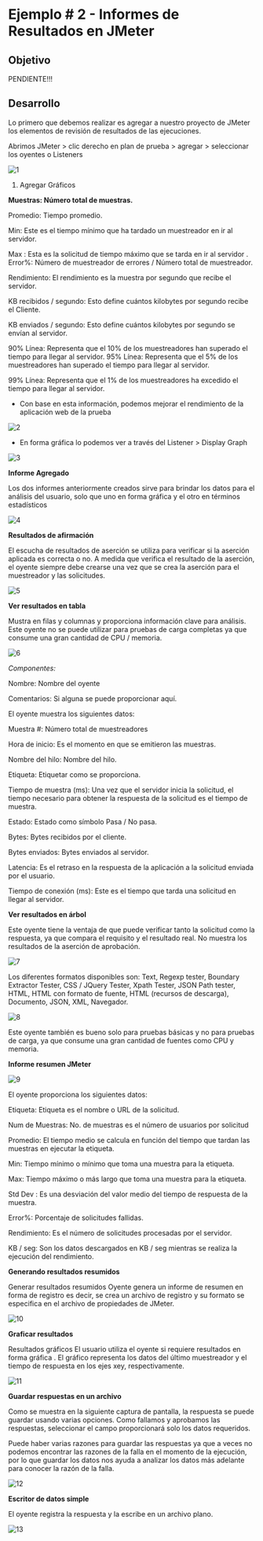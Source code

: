 # Ejemplo # 2 - Informes de Resultados en JMeter

## Objetivo

PENDIENTE!!!

## Desarrollo

Lo primero que debemos realizar es agregar a nuestro proyecto de JMeter los elementos de revisión de resultados de las ejecuciones.

Abrimos JMeter > clic derecho en plan de prueba > agregar > seleccionar los oyentes o Listeners

![1](https://user-images.githubusercontent.com/22419786/156910923-b99a7b77-f1e9-4abc-bc13-d6939ba64d88.png)

1. Agregar Gráficos

**Muestras: Número total de muestras.**

  Promedio: Tiempo promedio.
  
  Min: Este es el tiempo mínimo que ha tardado un muestreador en ir al servidor.
  
  Max : Esta es la solicitud de tiempo máximo que se tarda en ir al servidor
  .
  Error%: Número de muestreador de errores / Número total de muestreador.
  
  Rendimiento: El rendimiento es la muestra por segundo que recibe el servidor.
  
  KB recibidos / segundo: Esto define cuántos kilobytes por segundo recibe el Cliente.
  
  KB enviados / segundo: Esto define cuántos kilobytes por segundo se envían al servidor.
  
90% Línea: Representa que el 10% de los muestreadores han superado el tiempo para llegar al servidor.
95% Línea: Representa que el 5% de los muestreadores han superado el tiempo para llegar al servidor.

99% Línea: Representa que el 1% de los muestreadores ha excedido el tiempo para llegar al servidor.

* Con base en esta información, podemos mejorar el rendimiento de la aplicación web de la prueba

![2](https://user-images.githubusercontent.com/22419786/156910942-43bbf320-0698-4155-8e35-e4fa827e2bfc.png)

* En forma gráfica lo podemos ver a través del Listener > Display Graph

![3](https://user-images.githubusercontent.com/22419786/156910950-463ce43b-9b71-4fe5-9409-24173588c400.png)

**Informe Agregado**

Los dos informes anteriormente creados sirve para brindar los datos para el análisis del usuario, solo que uno en forma gráfica y el otro en términos estadísticos

![4](https://user-images.githubusercontent.com/22419786/156910952-f5fc7ceb-7228-424a-b9d6-63db7f7c02b3.png)

**Resultados de afirmación**

El escucha de resultados de aserción se utiliza para verificar si la aserción aplicada es correcta o no. A medida que verifica el resultado de la aserción, el oyente siempre debe crearse una vez que se crea la aserción para el muestreador y las solicitudes.

![5](https://user-images.githubusercontent.com/22419786/156910957-7682c49d-2e4e-4088-a7ff-4644992e9f6d.png)

**Ver resultados en tabla**

Mustra en filas y columnas y proporciona información clave para análisis. Este oyente no se puede utilizar para pruebas de carga completas ya que consume una gran cantidad de CPU / memoria.

![6](https://user-images.githubusercontent.com/22419786/156910961-95f23ae4-b5b0-46a9-99b3-15835f4cc2c4.png)

*Componentes:*

Nombre: Nombre del oyente

Comentarios: Si alguna se puede proporcionar aquí.

El oyente muestra los siguientes datos:

Muestra #: Número total de muestreadores

Hora de inicio: Es el momento en que se emitieron las muestras.

Nombre del hilo: Nombre del hilo.

Etiqueta: Etiquetar como se proporciona.

Tiempo de muestra (ms): Una vez que el servidor inicia la solicitud, el tiempo necesario para obtener la respuesta de la solicitud es el tiempo de muestra.

Estado: Estado como símbolo Pasa / No pasa.

Bytes: Bytes recibidos por el cliente.

Bytes enviados: Bytes enviados al servidor.

Latencia: Es el retraso en la respuesta de la aplicación a la solicitud enviada por el usuario.

Tiempo de conexión (ms): Este es el tiempo que tarda una solicitud en llegar al servidor.

**Ver resultados en árbol**

Este oyente tiene la ventaja de que puede verificar tanto la solicitud como la respuesta, ya que compara el requisito y el resultado real. No muestra los resultados de la aserción de aprobación.

![7](https://user-images.githubusercontent.com/22419786/156910967-a8bec595-9825-4af1-8425-b826334470a5.png)

Los diferentes formatos disponibles son: Text, Regexp tester, Boundary Extractor Tester, CSS / JQuery Tester, Xpath Tester, JSON Path tester, HTML, HTML con formato de fuente, HTML (recursos de descarga), Documento, JSON, XML, Navegador.

![8](https://user-images.githubusercontent.com/22419786/156910985-be608de8-4ac8-482a-974b-bcf460a4313b.png)

Este oyente también es bueno solo para pruebas básicas y no para pruebas de carga, ya que consume una gran cantidad de fuentes como CPU y memoria.

**Informe resumen JMeter**

![9](https://user-images.githubusercontent.com/22419786/156910988-38814a4f-4480-45c2-bc4d-8964de15835b.png)

El oyente proporciona los siguientes datos:

Etiqueta: Etiqueta es el nombre o URL de la solicitud.

Num de Muestras: No. de muestras es el número de usuarios por solicitud

Promedio: El tiempo medio se calcula en función del tiempo que tardan las muestras en ejecutar la etiqueta.

Min: Tiempo mínimo o mínimo que toma una muestra para la etiqueta.

Max: Tiempo máximo o más largo que toma una muestra para la etiqueta.

Std Dev : Es una desviación del valor medio del tiempo de respuesta de la muestra.

Error%: Porcentaje de solicitudes fallidas.

Rendimiento: Es el número de solicitudes procesadas por el servidor.

KB / seg: Son los datos descargados en KB / seg mientras se realiza la ejecución del rendimiento.

**Generando resultados resumidos**

Generar resultados resumidos Oyente genera un informe de resumen en forma de registro es decir, se crea un archivo de registro y su formato se especifica en el archivo de propiedades de JMeter.

![10](https://user-images.githubusercontent.com/22419786/156910997-757c1918-8901-4f66-9ddc-259926684331.png)

**Graficar resultados**

Resultados gráficos El usuario utiliza el oyente si requiere resultados en forma gráfica . El gráfico representa los datos del último muestreador y el tiempo de respuesta en los ejes xey, respectivamente.

![11](https://user-images.githubusercontent.com/22419786/156911003-adee5986-b5f3-4e56-bcb5-3d5e9c35c2ba.png)

**Guardar respuestas en un archivo**

Como se muestra en la siguiente captura de pantalla, la respuesta se puede guardar usando varias opciones. Como fallamos y aprobamos las respuestas, seleccionar el campo proporcionará solo los datos requeridos.

Puede haber varias razones para guardar las respuestas ya que a veces no podemos encontrar las razones de la falla en el momento de la ejecución, por lo que guardar los datos nos ayuda a analizar los datos más adelante para conocer la razón de la falla.

![12](https://user-images.githubusercontent.com/22419786/156911010-49b2d518-f858-45f8-aa5c-7be861a6014c.png)


**Escritor de datos simple**

El oyente registra la respuesta y la escribe en un archivo plano.

![13](https://user-images.githubusercontent.com/22419786/156911029-75387d96-5b24-4825-a710-a9c0df7604ff.png)
